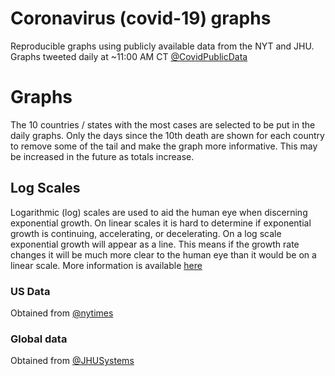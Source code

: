 # Coronavirus (covid-19) graphs
Reproducible graphs using publicly available data from the NYT and JHU.
Graphs tweeted daily at ~11:00 AM CT [@CovidPublicData](https://twitter.com/CovidPublicData)

# Graphs
The 10 countries / states with the most cases are selected to be put in the daily graphs. Only the days since the 10th death are shown for each country to remove some of the tail and make the graph more informative. This may be increased in the future as totals increase. 

## Log Scales
Logarithmic (log) scales are used to aid the human eye when discerning exponential growth. On linear scales it is hard to determine if exponential growth is continuing, accelerating, or decelerating. On a log scale exponential growth will appear as a line. This means if the growth rate changes it will be much more clear to the human eye than it would be on a linear scale. More information is available [here](https://www.nytimes.com/2020/03/20/health/coronavirus-data-logarithm-chart.html)

### US Data
Obtained from [@nytimes](https://twitter.com/nytimes)

### Global data
Obtained from [@JHUSystems](https://twitter.com/JHUSystems)
